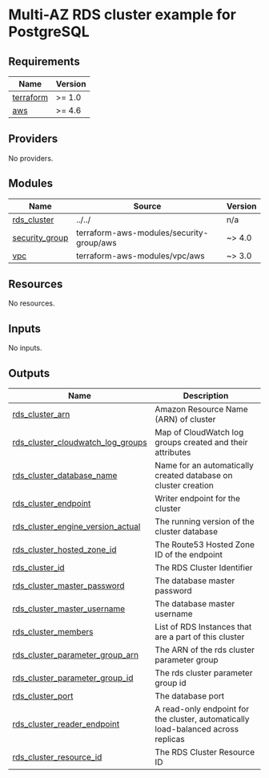 # Multi-AZ RDS cluster example for PostgreSQL

<!-- BEGINNING OF PRE-COMMIT-TERRAFORM DOCS HOOK -->
## Requirements

| Name | Version |
|------|---------|
| <a name="requirement_terraform"></a> [terraform](#requirement\_terraform) | >= 1.0 |
| <a name="requirement_aws"></a> [aws](#requirement\_aws) | >= 4.6 |

## Providers

No providers.

## Modules

| Name | Source | Version |
|------|--------|---------|
| <a name="module_rds_cluster"></a> [rds\_cluster](#module\_rds\_cluster) | ../../ | n/a |
| <a name="module_security_group"></a> [security\_group](#module\_security\_group) | terraform-aws-modules/security-group/aws | ~> 4.0 |
| <a name="module_vpc"></a> [vpc](#module\_vpc) | terraform-aws-modules/vpc/aws | ~> 3.0 |

## Resources

No resources.

## Inputs

No inputs.

## Outputs

| Name | Description |
|------|-------------|
| <a name="output_rds_cluster_arn"></a> [rds\_cluster\_arn](#output\_rds\_cluster\_arn) | Amazon Resource Name (ARN) of cluster |
| <a name="output_rds_cluster_cloudwatch_log_groups"></a> [rds\_cluster\_cloudwatch\_log\_groups](#output\_rds\_cluster\_cloudwatch\_log\_groups) | Map of CloudWatch log groups created and their attributes |
| <a name="output_rds_cluster_database_name"></a> [rds\_cluster\_database\_name](#output\_rds\_cluster\_database\_name) | Name for an automatically created database on cluster creation |
| <a name="output_rds_cluster_endpoint"></a> [rds\_cluster\_endpoint](#output\_rds\_cluster\_endpoint) | Writer endpoint for the cluster |
| <a name="output_rds_cluster_engine_version_actual"></a> [rds\_cluster\_engine\_version\_actual](#output\_rds\_cluster\_engine\_version\_actual) | The running version of the cluster database |
| <a name="output_rds_cluster_hosted_zone_id"></a> [rds\_cluster\_hosted\_zone\_id](#output\_rds\_cluster\_hosted\_zone\_id) | The Route53 Hosted Zone ID of the endpoint |
| <a name="output_rds_cluster_id"></a> [rds\_cluster\_id](#output\_rds\_cluster\_id) | The RDS Cluster Identifier |
| <a name="output_rds_cluster_master_password"></a> [rds\_cluster\_master\_password](#output\_rds\_cluster\_master\_password) | The database master password |
| <a name="output_rds_cluster_master_username"></a> [rds\_cluster\_master\_username](#output\_rds\_cluster\_master\_username) | The database master username |
| <a name="output_rds_cluster_members"></a> [rds\_cluster\_members](#output\_rds\_cluster\_members) | List of RDS Instances that are a part of this cluster |
| <a name="output_rds_cluster_parameter_group_arn"></a> [rds\_cluster\_parameter\_group\_arn](#output\_rds\_cluster\_parameter\_group\_arn) | The ARN of the rds cluster parameter group |
| <a name="output_rds_cluster_parameter_group_id"></a> [rds\_cluster\_parameter\_group\_id](#output\_rds\_cluster\_parameter\_group\_id) | The rds cluster parameter group id |
| <a name="output_rds_cluster_port"></a> [rds\_cluster\_port](#output\_rds\_cluster\_port) | The database port |
| <a name="output_rds_cluster_reader_endpoint"></a> [rds\_cluster\_reader\_endpoint](#output\_rds\_cluster\_reader\_endpoint) | A read-only endpoint for the cluster, automatically load-balanced across replicas |
| <a name="output_rds_cluster_resource_id"></a> [rds\_cluster\_resource\_id](#output\_rds\_cluster\_resource\_id) | The RDS Cluster Resource ID |
<!-- END OF PRE-COMMIT-TERRAFORM DOCS HOOK -->
